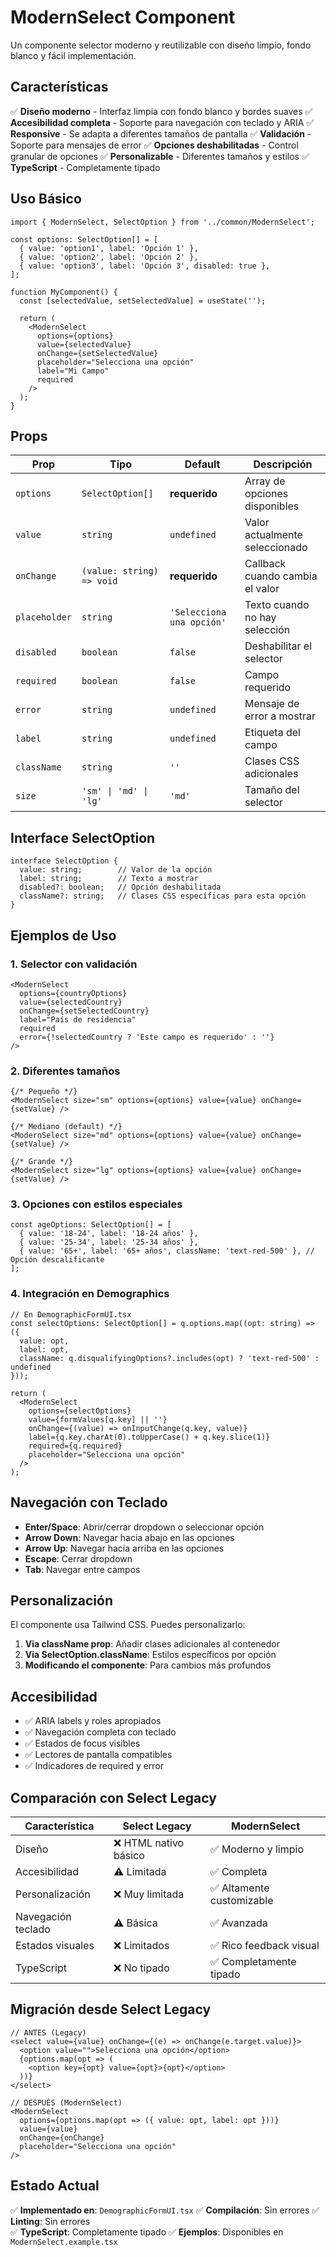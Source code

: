 # ModernSelect Component

Un componente selector moderno y reutilizable con diseño limpio, fondo blanco y fácil implementación.

## Características

✅ **Diseño moderno** - Interfaz limpia con fondo blanco y bordes suaves
✅ **Accesibilidad completa** - Soporte para navegación con teclado y ARIA
✅ **Responsive** - Se adapta a diferentes tamaños de pantalla
✅ **Validación** - Soporte para mensajes de error
✅ **Opciones deshabilitadas** - Control granular de opciones
✅ **Personalizable** - Diferentes tamaños y estilos
✅ **TypeScript** - Completamente tipado

## Uso Básico

```tsx
import { ModernSelect, SelectOption } from '../common/ModernSelect';

const options: SelectOption[] = [
  { value: 'option1', label: 'Opción 1' },
  { value: 'option2', label: 'Opción 2' },
  { value: 'option3', label: 'Opción 3', disabled: true },
];

function MyComponent() {
  const [selectedValue, setSelectedValue] = useState('');

  return (
    <ModernSelect
      options={options}
      value={selectedValue}
      onChange={setSelectedValue}
      placeholder="Selecciona una opción"
      label="Mi Campo"
      required
    />
  );
}
```

## Props

| Prop | Tipo | Default | Descripción |
|------|------|---------|-------------|
| `options` | `SelectOption[]` | **requerido** | Array de opciones disponibles |
| `value` | `string` | `undefined` | Valor actualmente seleccionado |
| `onChange` | `(value: string) => void` | **requerido** | Callback cuando cambia el valor |
| `placeholder` | `string` | `'Selecciona una opción'` | Texto cuando no hay selección |
| `disabled` | `boolean` | `false` | Deshabilitar el selector |
| `required` | `boolean` | `false` | Campo requerido |
| `error` | `string` | `undefined` | Mensaje de error a mostrar |
| `label` | `string` | `undefined` | Etiqueta del campo |
| `className` | `string` | `''` | Clases CSS adicionales |
| `size` | `'sm' \| 'md' \| 'lg'` | `'md'` | Tamaño del selector |

## Interface SelectOption

```tsx
interface SelectOption {
  value: string;        // Valor de la opción
  label: string;        // Texto a mostrar
  disabled?: boolean;   // Opción deshabilitada
  className?: string;   // Clases CSS específicas para esta opción
}
```

## Ejemplos de Uso

### 1. Selector con validación

```tsx
<ModernSelect
  options={countryOptions}
  value={selectedCountry}
  onChange={setSelectedCountry}
  label="País de residencia"
  required
  error={!selectedCountry ? 'Este campo es requerido' : ''}
/>
```

### 2. Diferentes tamaños

```tsx
{/* Pequeño */}
<ModernSelect size="sm" options={options} value={value} onChange={setValue} />

{/* Mediano (default) */}
<ModernSelect size="md" options={options} value={value} onChange={setValue} />

{/* Grande */}
<ModernSelect size="lg" options={options} value={value} onChange={setValue} />
```

### 3. Opciones con estilos especiales

```tsx
const ageOptions: SelectOption[] = [
  { value: '18-24', label: '18-24 años' },
  { value: '25-34', label: '25-34 años' },
  { value: '65+', label: '65+ años', className: 'text-red-500' }, // Opción descalificante
];
```

### 4. Integración en Demographics

```tsx
// En DemographicFormUI.tsx
const selectOptions: SelectOption[] = q.options.map((opt: string) => ({
  value: opt,
  label: opt,
  className: q.disqualifyingOptions?.includes(opt) ? 'text-red-500' : undefined
}));

return (
  <ModernSelect
    options={selectOptions}
    value={formValues[q.key] || ''}
    onChange={(value) => onInputChange(q.key, value)}
    label={q.key.charAt(0).toUpperCase() + q.key.slice(1)}
    required={q.required}
    placeholder="Selecciona una opción"
  />
);
```

## Navegación con Teclado

- **Enter/Space**: Abrir/cerrar dropdown o seleccionar opción
- **Arrow Down**: Navegar hacia abajo en las opciones
- **Arrow Up**: Navegar hacia arriba en las opciones  
- **Escape**: Cerrar dropdown
- **Tab**: Navegar entre campos

## Personalización

El componente usa Tailwind CSS. Puedes personalizarlo:

1. **Via className prop**: Añadir clases adicionales al contenedor
2. **Via SelectOption.className**: Estilos específicos por opción
3. **Modificando el componente**: Para cambios más profundos

## Accesibilidad

- ✅ ARIA labels y roles apropiados
- ✅ Navegación completa con teclado
- ✅ Estados de focus visibles
- ✅ Lectores de pantalla compatibles
- ✅ Indicadores de required y error

## Comparación con Select Legacy

| Característica | Select Legacy | ModernSelect |
|---------------|---------------|--------------|
| Diseño | ❌ HTML nativo básico | ✅ Moderno y limpio |
| Accesibilidad | ⚠️ Limitada | ✅ Completa |
| Personalización | ❌ Muy limitada | ✅ Altamente customizable |
| Navegación teclado | ⚠️ Básica | ✅ Avanzada |
| Estados visuales | ❌ Limitados | ✅ Rico feedback visual |
| TypeScript | ❌ No tipado | ✅ Completamente tipado |

## Migración desde Select Legacy

```tsx
// ANTES (Legacy)
<select value={value} onChange={(e) => onChange(e.target.value)}>
  <option value="">Selecciona una opción</option>
  {options.map(opt => (
    <option key={opt} value={opt}>{opt}</option>
  ))}
</select>

// DESPUÉS (ModernSelect)
<ModernSelect
  options={options.map(opt => ({ value: opt, label: opt }))}
  value={value}
  onChange={onChange}
  placeholder="Selecciona una opción"
/>
```

## Estado Actual

✅ **Implementado en**: `DemographicFormUI.tsx`
✅ **Compilación**: Sin errores
✅ **Linting**: Sin errores  
✅ **TypeScript**: Completamente tipado
✅ **Ejemplos**: Disponibles en `ModernSelect.example.tsx`